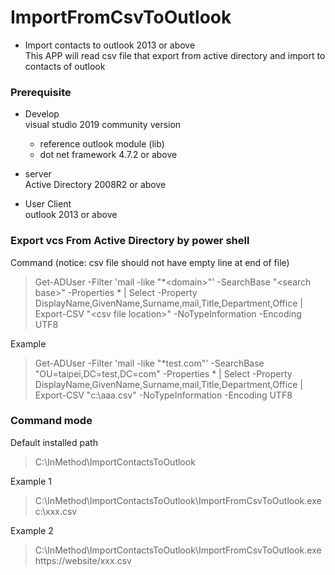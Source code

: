 # ImportFromCsvToOutlook    
* Import contacts to outlook 2013 or above     
  This APP will read csv file that export from active directory and import to contacts of outlook     

### Prerequisite    
* Develop    
  visual studio 2019 community version    
  - reference outlook module (lib)    
  - dot net framework 4.7.2 or above    
  
* server     
  Active Directory 2008R2 or above    
* User Client    
  outlook 2013 or above    

### Export vcs From Active Directory by power shell
Command (notice: csv file should not have empty line at end of file)    
>Get-ADUser -Filter 'mail -like "*\<domain\>"' -SearchBase "\<search base\>"  -Properties * | Select -Property   DisplayName,GivenName,Surname,mail,Title,Department,Office | Export-CSV "\<csv file location\>" -NoTypeInformation -Encoding UTF8    

Example    
>Get-ADUser -Filter 'mail -like "*test.com"' -SearchBase "OU=taipei,DC=test,DC=com"  -Properties * | Select -Property   DisplayName,GivenName,Surname,mail,Title,Department,Office | Export-CSV "c:\aaa.csv" -NoTypeInformation -Encoding UTF8    


### Command mode    
Default installed path     
> C:\InMethod\ImportContactsToOutlook    

Example 1    
> C:\InMethod\ImportContactsToOutlook\ImportFromCsvToOutlook.exe   c:\xxx.csv 

Example 2    
> C:\InMethod\ImportContactsToOutlook\ImportFromCsvToOutlook.exe  https://website/xxx.csv 

